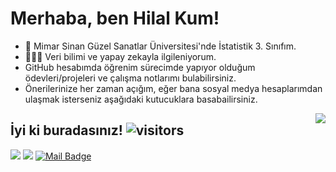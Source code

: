 # Merhaba, ben Hilal Kum!
- 🚀 Mimar Sinan Güzel Sanatlar Üniversitesi'nde İstatistik 3. Sınıfım.
- 👩🏼‍💻 Veri bilimi ve yapay zekayla ilgileniyorum.
- GitHub hesabımda öğrenim sürecimde yapıyor olduğum ödevleri/projeleri ve çalışma notlarımı bulabilirsiniz.
- Önerilerinize her zaman açığım, eğer bana sosyal medya hesaplarımdan ulaşmak isterseniz aşağıdaki kutucuklara basabailirsiniz.
<img align='right' src="https://github-readme-stats.vercel.app/api?username=hilallkum&show_icons=true">


## İyi ki buradasınız! ![visitors](https://visitor-badge.glitch.me/badge?page_id=page.id)


[![](https://img.shields.io/badge/linkedin-%230077B5.svg?&style=for-the-badge&logo=linkedin&logoColor=white)](https://www.linkedin.com/in/hilallkum/)
[![](https://img.shields.io/badge/medium-%2312100E.svg?&style=for-the-badge&logo=medium&logoColor=white)](https://medium.com/@hilallkum)
[![Mail Badge](https://img.shields.io/badge/hilallkum@gmail.com-c14438?style=for-the-badge&logo=Gmail&logoColor=white&link=mailto:hilallkum@gmail.com)](mailto:hilallkum@gmail.com)






